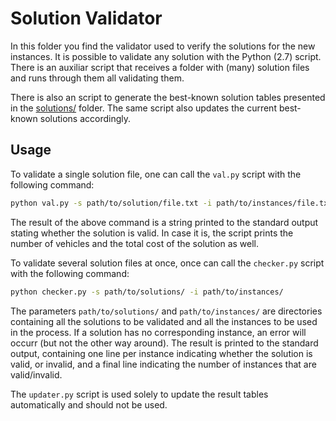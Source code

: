 # Solution Validator

In this folder you find the validator used to verify the solutions for the new instances. It is possible to validate any solution with the Python (2.7) script. There is an auxiliar script that receives a folder with (many) solution files and runs through them all validating them.

There is also an script to generate the best-known solution tables presented in the [solutions/](https://github.com/cssartori/pdptw-instances/tree/master/solutions) folder. The same script also updates the current best-known solutions accordingly.

## Usage

To validate a single solution file, one can call the `val.py` script with the following command:

```sh
python val.py -s path/to/solution/file.txt -i path/to/instances/file.txt
```

The result of the above command is a string printed to the standard output stating whether the solution is valid. In case it is, the script prints the number of vehicles and the total cost of the solution as well.

To validate several solution files at once, once can call the `checker.py` script with the following command:

```sh
python checker.py -s path/to/solutions/ -i path/to/instances/
```

The parameters `path/to/solutions/` and `path/to/instances/` are directories containing all the solutions to be validated and all the instances to be used in the process. If a solution has no corresponding instance, an error will occurr (but not the other way around). The result is printed to the standard output, containing one line per instance indicating whether the solution is valid, or invalid, and a final line indicating the number of instances that are valid/invalid.

The `updater.py` script is used solely to update the result tables automatically and should not be used.
